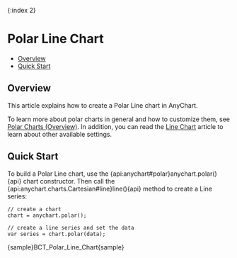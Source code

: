 {:index 2}
# Polar Line Chart

* [Overview](#overview)
* [Quick Start](#quick_start)

## Overview

This article explains how to create a Polar Line chart in AnyChart.

To learn more about polar charts in general and how to customize them, see [Polar Charts (Overview)](Overview). In addition, you can read the [Line Chart](../Line_Chart) article to learn about other available settings.

## Quick Start

To build a Polar Line chart, use the {api:anychart#polar}anychart.polar(){api} chart constructor. Then call the {api:anychart.charts.Cartesian#line}line(){api} method to create a Line series:

```
// create a chart
chart = anychart.polar();

// create a line series and set the data
var series = chart.polar(data);
```

{sample}BCT\_Polar\_Line\_Chart{sample}